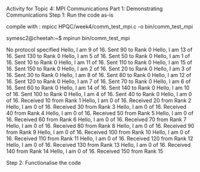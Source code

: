 Activity for Topic 4: MPI Communications
Part 1: Demonstrating Communications
Step 1: Run the code as-is

compile with  : mpicc HPQC/week4/comm_test_mpi.c -o bin/comm_test_mpi

symesc2@cheetah:~$ mpirun bin/comm_test_mpi


No protocol specified
Hello, I am 9 of 16. Sent 90 to Rank 0
Hello, I am 13 of 16. Sent 130 to Rank 0
Hello, I am 5 of 16. Sent 50 to Rank 0
Hello, I am 1 of 16. Sent 10 to Rank 0
Hello, I am 11 of 16. Sent 110 to Rank 0
Hello, I am 15 of 16. Sent 150 to Rank 0
Hello, I am 2 of 16. Sent 20 to Rank 0
Hello, I am 3 of 16. Sent 30 to Rank 0
Hello, I am 8 of 16. Sent 80 to Rank 0
Hello, I am 12 of 16. Sent 120 to Rank 0
Hello, I am 7 of 16. Sent 70 to Rank 0
Hello, I am 6 of 16. Sent 60 to Rank 0
Hello, I am 14 of 16. Sent 140 to Rank 0
Hello, I am 10 of 16. Sent 100 to Rank 0
Hello, I am 4 of 16. Sent 40 to Rank 0
Hello, I am 0 of 16. Received 10 from Rank 1
Hello, I am 0 of 16. Received 20 from Rank 2
Hello, I am 0 of 16. Received 30 from Rank 3
Hello, I am 0 of 16. Received 40 from Rank 4
Hello, I am 0 of 16. Received 50 from Rank 5
Hello, I am 0 of 16. Received 60 from Rank 6
Hello, I am 0 of 16. Received 70 from Rank 7
Hello, I am 0 of 16. Received 80 from Rank 8
Hello, I am 0 of 16. Received 90 from Rank 9
Hello, I am 0 of 16. Received 100 from Rank 10
Hello, I am 0 of 16. Received 110 from Rank 11
Hello, I am 0 of 16. Received 120 from Rank 12
Hello, I am 0 of 16. Received 130 from Rank 13
Hello, I am 0 of 16. Received 140 from Rank 14
Hello, I am 0 of 16. Received 150 from Rank 15

Step 2: Functionalise the code

